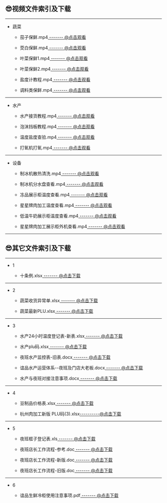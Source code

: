 ## 😎视频文件索引及下载 <!-- {docsify-ignore-all} -->

----

- 蔬菜

  - 茄子保鲜.mp4[ -------          @点击观看](http://ypsx-test.test.upcdn.net/common/茄子保鲜.mp4)

  - 茭白保鲜.mp4[ -------          @点击观看](http://ypsx-test.test.upcdn.net/common/茭白保鲜.mp4)

  - 叶菜保鲜1.mp4[ -------          @点击观看](http://ypsx-test.test.upcdn.net/common/叶菜保鲜1.mp4)

  - 叶菜保鲜2.mp4[ -------          @点击观看](http://ypsx-test.test.upcdn.net/common/叶菜保鲜2.mp4)

  - 盐度计教程.mp4[ -------          @点击观看](http://ypsx-test.test.upcdn.net/common/盐度计教程.mp4)

  - 调料类保鲜.mp4[ -------          @点击观看](http://ypsx-test.test.upcdn.net/common/调料类保鲜.mp4)

----

- 水产

  - 水产接货教程.mp4[ -------          @点击观看](http://ypsx-test.test.upcdn.net/common/水产接货教程.mp4)

  - 泡沫挡板教程.mp4[ -------          @点击观看](http://ypsx-test.test.upcdn.net/common/泡沫挡板教程.mp4)

  - 温度盐度查验.mp4[ -------          @点击观看](http://ypsx-test.test.upcdn.net/common/温度盐度查验.mp4)

  - 打氧机打氧.mp4[ -------          @点击观看](http://ypsx-test.test.upcdn.net/common/打氧机打氧.mp4)

----

- 设备

  - 制冰机散热清洗.mp4[ -------          @点击观看](http://ypsx-test.test.upcdn.net/equipment/制冰机散热清洗.mp4)

  - 制冰机分水盘查看.mp4[ -------          @点击观看](http://ypsx-test.test.upcdn.net/equipment/制冰机分水盘查看.mp4)

  - 冻品展示柜温度查看.mp4[ -------          @点击观看](http://ypsx-test.test.upcdn.net/equipment/冻品展示柜温度查看.mp4)

  - 星星牌肉加工温度查看.mp4[ -------          @点击观看](http://ypsx-test.test.upcdn.net/equipment/星星牌肉加工温度查看.mp4)

  - 低温牛奶展示柜温度查看.mp4[ -------          @点击观看](http://ypsx-test.test.upcdn.net/equipment/低温牛奶展示柜温度查看.mp4)

  - 星星牌肉加工展示柜外机查看.mp4[ -------          @点击观看](http://ypsx-test.test.upcdn.net/equipment/星星牌肉加工展示柜外机查看.mp4)

----


## 😎其它文件索引及下载

----
- 1

  - 十条例.xlsx[ -------          @点击下载](http://qiniu.hello-meta.xyz/official/十条例.xlsx)

----
- 2

  - 蔬菜收货异常单.xlsx[ -------          @点击下载](http://qiniu.hello-meta.xyz/official/蔬菜收货异常单.xlsx)

  - 蔬菜最新PLU.xlsx[ -------          @点击下载](http://qiniu.hello-meta.xyz/official/蔬菜最新PLU.xlsx)

----

- 3

  - 水产24小时温度登记表-新表.xlsx[ -------          @点击下载](http://qiniu.hello-meta.xyz/official/水产24小时温度登记表-新表.xlsx)

  - 水产plu码.xlsx[ -------          @点击下载](http://qiniu.hello-meta.xyz/official/水产plu码.xlsx)

  - 夜班水产监控表-旧表.docx[ -------          @点击下载](http://qiniu.hello-meta.xyz/official/夜班水产监控表-旧表.docx)

  - 谊品水产运营体系--夜班及门店大老板.docx[ -------          @点击下载](http://qiniu.hello-meta.xyz/official/谊品水产运营体系--夜班及门店大老板.docx)

  - 水产与夜班对接注意事项.docx[ -------          @点击下载](http://qiniu.hello-meta.xyz/official/水产与夜班对接注意事项.docx)

----

- 4

  - 豆制品价格表.xlsx[ -------          @点击下载](http://qiniu.hello-meta.xyz/official/豆制品价格表.xlsx)

  - <p>杭州肉加工新版 PLU码(3).xlsx<a href="http://qiniu.hello-meta.xyz/files/official/文件下载-杭州肉加工新版 PLU码(3).xlsx">----------@点击下载</a></p>

----
- 5

  - 夜班框子登记表.xls[ -------          @点击下载](http://qiniu.hello-meta.xyz/official/夜班框子登记表.xls)

  - 夜班店长工作流程-参考.doc[ -------          @点击下载](http://qiniu.hello-meta.xyz/official/夜班店长工作流程-参考.doc)

  - 夜班店长工作流程-新版.doc[ -------          @点击下载](http://qiniu.hello-meta.xyz/official/夜班店长工作流程-新版.doc)

  - 夜班店长工作流程-旧版.doc[ -------          @点击下载](http://qiniu.hello-meta.xyz/official/夜班店长工作流程-旧版.doc)

----

- 6

  - 谊品生鲜冷柜使用注意事项.pdf[ -------          @点击下载](http://qiniu.hello-meta.xyz/official/谊品生鲜冷柜使用注意事项.pdf)
